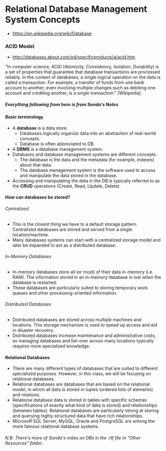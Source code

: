 # Relational Database Management System Concepts

* https://en.wikipedia.org/wiki/Database

### ACID Model
* http://databases.about.com/od/specificproducts/a/acid.htm

"In computer science, ACID (Atomicity, Consistency, Isolation, Durability) is a set of properties that guarantee that database transactions are processed reliably. In the context of databases, a single logical operation on the data is called a transaction. For example, a transfer of funds from one bank account to another, even involving multiple changes such as debiting one account and crediting another, is a single transaction." [Wikipedia]


##### Everything following from here is from Sonda's Notes

#### Basic terminology  
* A **database** is a data store.
  * Databases logically organize data into an abstraction of real-world concepts.
  * Database is often abbreviated to DB.
* A **DBMS** is a database management system.
* Databases and database management systems are different concepts.
   * The database is the data and the metadata (for example, indexes) about that data.
   * The database management system is the software used to access and manipulate the data stored in the database.
* Accessing and manipulating the data in the DB is typically referred to as the **CRUD** operations (Create, Read, Update, Delete).

#### How can databases be stored?

###### Centralized
* This is the closest thing we have to a default storage pattern. Centralized databases are stored and served from a single location/machine.
* Many databases systems can start with a centralized storage model and later be expanded to act as a distributed database.

###### In-Memory Databases
* In-memory databases store all (or most) of their data in-memory (i.e. RAM). The information stored in an in-memory database is lost when the database is restarted.
* These databases are particularly suited to storing temporary work queues and other processing-oriented information.

###### Distributed Databases
* Distributed databases are stored across multiple machines and locations. This storage mechanism is used to speed up access and aid in disaster recovery.
* Distributed databases increase maintenance and administrative costs, as managing databases and fail-over across many locations typically requires more specialized knowledge.

#### Relational Databases
* There are many different types of databases that are suited to different specialized purposes.  However, in this class, we will be focusing on relational databases.
* Relational databases are databases that are based on the relational model, in which all data is stored in tuples (ordered lists of elements) and relations.
* Relational database data is stored in tables with specific schemas (specifications of exactly what kind of data is stored) and relationships (between tables).
Relational databases are particularly strong at storing and querying highly structured data that have rich relationships.
* Microsoft SQL Server, MySQL, Oracle and PostgreSQL are among the more famous relational database systems.


######  N.B. There's more of Sonda's notes on DBs in the .rtf file in "Other Resources" folder.
